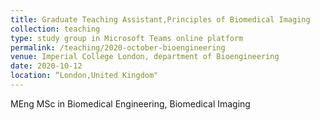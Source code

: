 ```yaml
---
title: Graduate Teaching Assistant,Principles of Biomedical Imaging
collection: teaching
type: study group in Microsoft Teams online platform
permalink: /teaching/2020-october-bioengineering
venue: Imperial College London, department of Bioengineering
date: 2020-10-12
location: “London,United Kingdom"
---
```


MEng MSc in Biomedical Engineering, Biomedical Imaging
